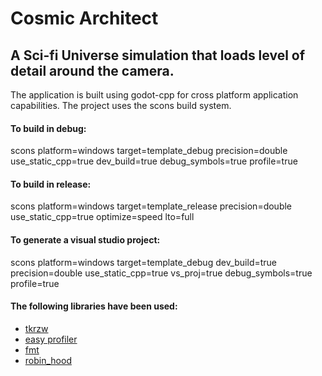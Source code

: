 <h1>Cosmic Architect</h1>

<h2>A Sci-fi Universe simulation that loads level of detail around the camera.</h2>

The application is built using godot-cpp for cross platform application capabilities. The project uses the scons build system.

<h4>To build in debug:</h4>
scons platform=windows target=template_debug precision=double use_static_cpp=true dev_build=true debug_symbols=true profile=true

<h4>To build in release:</h4>
scons platform=windows target=template_release precision=double use_static_cpp=true optimize=speed lto=full

<h4>To generate a visual studio project:</h4>
scons platform=windows target=template_debug dev_build=true precision=double use_static_cpp=true vs_proj=true debug_symbols=true profile=true

<h4>The following libraries have been used:</h4>
<ul>
<li><a href="https://github.com/estraier/tkrzw">tkrzw</a></li>
<li><a href="https://github.com/yse/easy_profiler">easy profiler</a></li>
<li><a href="https://github.com/fmtlib/fmt">fmt</a></li>
<li><a href="https://github.com/martinus/robin-hood-hashing">robin_hood</li>
</ul>
